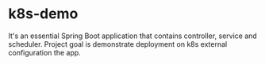 # k8s-demo
It's an essential Spring Boot application that contains controller, service and scheduler. Project goal is demonstrate deployment on k8s external configuration the app.
